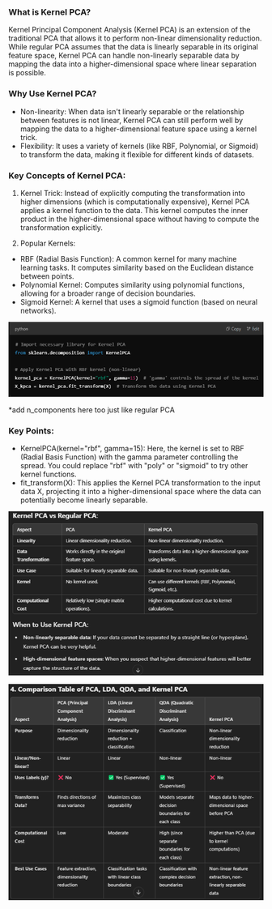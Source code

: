 ### What is Kernel PCA?
Kernel Principal Component Analysis (Kernel PCA) is an extension of the traditional PCA that allows it to perform non-linear dimensionality reduction. While regular PCA assumes that the data is linearly separable in its original feature space, Kernel PCA can handle non-linearly separable data by mapping the data into a higher-dimensional space where linear separation is possible.

### Why Use Kernel PCA?
* Non-linearity: When data isn't linearly separable or the relationship between features is not linear, Kernel PCA can still perform well by mapping the data to a higher-dimensional feature space using a kernel trick.
* Flexibility: It uses a variety of kernels (like RBF, Polynomial, or Sigmoid) to transform the data, making it flexible for different kinds of datasets.

### Key Concepts of Kernel PCA:
1. Kernel Trick: Instead of explicitly computing the transformation into higher dimensions (which is computationally expensive), Kernel PCA applies a kernel function to the data. This kernel computes the inner product in the higher-dimensional space without having to compute the transformation explicitly.

2. Popular Kernels:

* RBF (Radial Basis Function): A common kernel for many machine learning tasks. It computes similarity based on the Euclidean distance between points.
* Polynomial Kernel: Computes similarity using polynomial functions, allowing for a broader range of decision boundaries.
* Sigmoid Kernel: A kernel that uses a sigmoid function (based on neural networks).

![](/images/image_2025-02-21_222237386.png)

*add n_components here too just like regular PCA

### Key Points:
* KernelPCA(kernel="rbf", gamma=15): Here, the kernel is set to RBF (Radial Basis Function) with the gamma parameter controlling the spread. You could replace "rbf" with "poly" or "sigmoid" to try other kernel functions.
* fit_transform(X): This applies the Kernel PCA transformation to the input data X, projecting it into a higher-dimensional space where the data can potentially become linearly separable.

![](/images/image_2025-02-21_222344055.png)

![](/images/image_2025-02-22_113539971.png)
